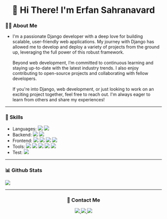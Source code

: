 <h1 align="center">👋 Hi There! I'm Erfan Sahranavard</h1>

<h3>🧑‍💻 About Me</h3>

- I'm a passionate Django developer with a deep love for building scalable, user-friendly web applications. My journey with Django has allowed me to develop and deploy a variety of projects from the ground up, leveraging the full power of this robust framework.<br><br>Beyond web development, I’m committed to continuous learning and staying up-to-date with the latest industry trends. I also enjoy contributing to open-source projects and collaborating with fellow developers.<br><br>If you're into Django, web development, or just looking to work on an exciting project together, feel free to reach out. I'm always eager to learn from others and share my experiences!

<hr>

<h3>🔧 Skills</h3>

- Languages: <img src="https://img.shields.io/badge/Python-FFD43B?style=flat&logo=python&logoColor=blue"> <img src="https://img.shields.io/badge/PHP-777BB4?style=flat&logo=php&logoColor=white">
- Backend: <img src="https://img.shields.io/badge/Django-092E20?style=flat&logo=django&logoColor=green"> <img src="https://img.shields.io/badge/Django%20Rest%20API-ff1709?style=flat&logo=django&logoColor=white">
- Frontend: <img src="https://img.shields.io/badge/HTML5-E34F26?style=flat&logo=html5&logoColor=white"> <img src="https://img.shields.io/badge/CSS3-1572B6?style=flat&logo=css3&logoColor=white"> <img src="https://img.shields.io/badge/Sass-CC6699?style=flat&logo=sass&logoColor=white"> <img src="https://img.shields.io/badge/Bootstrap-563D7C?style=flat&logo=bootstrap&logoColor=white">
- Tools: <img src="https://img.shields.io/badge/GIT-E44C30?style=flat&logo=git&logoColor=white"> <img src="https://img.shields.io/badge/GitHub-100000?style=flat&logo=github&logoColor=white"> <img src="https://img.shields.io/badge/GitLab-330F63?style=flat&logo=gitlab&logoColor=white"> <img src="https://img.shields.io/badge/GitKraken-179287?style=flat&logo=GitKraken&logoColor=white"> <img src="https://img.shields.io/badge/Docker-2CA5E0?style=flat&logo=docker&logoColor=white">
- Test: <img src="https://img.shields.io/badge/UnitTest-023e8a?style=flat&logo=WakaTime&logoColor=white">

<hr>

<h3>📊 Github Stats</h3>

<img align="center" src="https://github-readme-stats.vercel.app/api/top-langs/?username=erfanscode&hide_progress=true">

<hr>

<h3 align="center">📱 Contact Me</h3>

<div align="center">
  <a href="t.me/erfanscode">
    <img src="https://img.shields.io/badge/erfanscode-0052CC?style=for-the-badge&logo=Telegram&logoColor=white">
  </a>
  <a href="instagram.com/_erfan_.s">
    <img src="https://img.shields.io/badge/ErfanSahranavard-E4405F?style=for-the-badge&logo=instagram&logoColor=white">
  </a>
  <a href="linkedin.com/in/erfan-sahranavard">
    <img src="https://img.shields.io/badge/LinkedIn-0077B5?style=for-the-badge&logo=linkedin&logoColor=white">
  </a>
</div>


